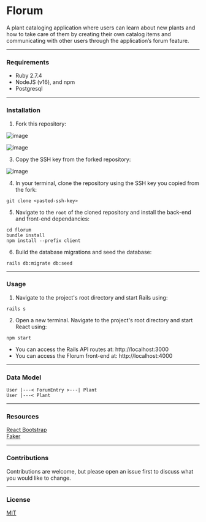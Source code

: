 # Florum

A plant cataloging application where users can learn about new plants and how to take care of them by creating their own catalog items and communicating with other users through the application’s forum feature.

---

### Requirements
- Ruby 2.7.4
- NodeJS (v16), and npm
- Postgresql

---

### Installation

1. Fork this repository:
   
![image](https://user-images.githubusercontent.com/103388556/189546584-8ec5fef7-4d7d-4c47-ae6b-f6e6ae834a69.png)
  
![image](https://user-images.githubusercontent.com/103388556/189546761-f0f05411-1967-46c7-b081-063bc6951ae0.png)

3. Copy the SSH key from the forked repository:

![image](https://user-images.githubusercontent.com/103388556/189546817-4d32dcbb-e79e-4220-8fc2-c573d21e9cc1.png)
  
4. In your terminal, clone the repository using the SSH key you copied from the fork:
```
git clone <pasted-ssh-key>
```
5. Navigate to the `root` of the cloned repository and install the back-end and front-end dependancies:
```
cd florum
bundle install
npm install --prefix client
```

6. Build the database migrations and seed the database:
```
rails db:migrate db:seed
```

---

### Usage

1. Navigate to the project's root directory and start Rails using:
```
rails s
```

2. Open a new terminal. Navigate to the project's root directory and start React using:
```
npm start
```

- You can access the Rails API routes at: http://localhost:3000
- You can access the Florum front-end at: http://localhost:4000

---

### Data Model
```
User |---< ForumEntry >---| Plant
User |---< Plant
```

---

### Resources

[React Bootstrap](https://react-bootstrap.github.io/)\
[Faker](https://github.com/faker-ruby/faker)

---

### Contributions

Contributions are welcome, but please open an issue first to discuss what you would like to change.

---

### License

[MIT](https://choosealicense.com/licenses/mit/)
